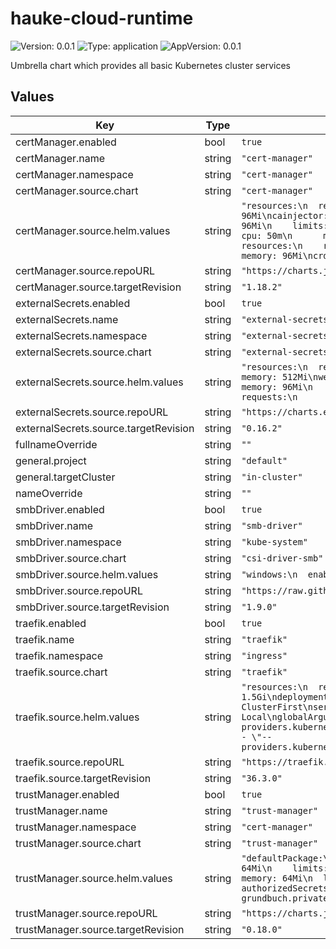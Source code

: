 # hauke-cloud-runtime

![Version: 0.0.1](https://img.shields.io/badge/Version-0.0.1-informational?style=flat-square) ![Type: application](https://img.shields.io/badge/Type-application-informational?style=flat-square) ![AppVersion: 0.0.1](https://img.shields.io/badge/AppVersion-0.0.1-informational?style=flat-square)

Umbrella chart which provides all basic Kubernetes cluster services

## Values

| Key | Type | Default | Description |
|-----|------|---------|-------------|
| certManager.enabled | bool | `true` |  |
| certManager.name | string | `"cert-manager"` |  |
| certManager.namespace | string | `"cert-manager"` |  |
| certManager.source.chart | string | `"cert-manager"` |  |
| certManager.source.helm.values | string | `"resources:\n  requests:\n    cpu: 50m\n    memory: 64Mi\n  limits:\n    memory: 96Mi\ncainjector:\n  resources:\n    requests:\n      cpu: 50m\n      memory: 96Mi\n    limits:\n      memory: 96Mi\nwebhook:\n  resources:\n    requests:\n      cpu: 50m\n      memory: 96Mi\n    limits:\n      memory: 96Mi\nstartupapicheck:\n  resources:\n    requests:\n      cpu: 50m\n      memory: 96Mi\n    limits:\n      memory: 96Mi\ncrds:\n  enabled: true\n"` |  |
| certManager.source.repoURL | string | `"https://charts.jetstack.io"` |  |
| certManager.source.targetRevision | string | `"1.18.2"` |  |
| externalSecrets.enabled | bool | `true` |  |
| externalSecrets.name | string | `"external-secrets"` |  |
| externalSecrets.namespace | string | `"external-secrets"` |  |
| externalSecrets.source.chart | string | `"external-secrets"` |  |
| externalSecrets.source.helm.values | string | `"resources:\n  requests:\n    cpu: 250m\n    memory: 384Mi\n  limits:\n    memory: 512Mi\nwebhook:\n  resources:\n    requests:\n      cpu: 50m\n      memory: 96Mi\n    limits:\n      memory: 128Mi\ncertController:\n  resources:\n    requests:\n      cpu: 50m\n      memory: 96Mi\n    limits:\n      memory: 96Mi\n"` |  |
| externalSecrets.source.repoURL | string | `"https://charts.external-secrets.io"` |  |
| externalSecrets.source.targetRevision | string | `"0.16.2"` |  |
| fullnameOverride | string | `""` |  |
| general.project | string | `"default"` |  |
| general.targetCluster | string | `"in-cluster"` |  |
| nameOverride | string | `""` |  |
| smbDriver.enabled | bool | `true` |  |
| smbDriver.name | string | `"smb-driver"` |  |
| smbDriver.namespace | string | `"kube-system"` |  |
| smbDriver.source.chart | string | `"csi-driver-smb"` |  |
| smbDriver.source.helm.values | string | `"windows:\n  enabled: false\n"` |  |
| smbDriver.source.repoURL | string | `"https://raw.githubusercontent.com/kubernetes-csi/csi-driver-smb/master/charts"` |  |
| smbDriver.source.targetRevision | string | `"1.9.0"` |  |
| traefik.enabled | bool | `true` |  |
| traefik.name | string | `"traefik"` |  |
| traefik.namespace | string | `"ingress"` |  |
| traefik.source.chart | string | `"traefik"` |  |
| traefik.source.helm.values | string | `"resources:\n  requests:\n    cpu: 500m\n    memory: 1Gi\n  limits:\n    memory: 1.5Gi\ndeployment:\n  enabled: true\n  kind: DaemonSet\n  dnsPolicy: ClusterFirst\nservice:\n  spec:\n    externalTrafficPolicy: Local\nglobalArguments:\n  - \"--providers.kubernetescrd\"\n  - \"--providers.kubernetesingress\"\n  - \"--api.insecure=true\"\n  - \"--accesslog\"\n  - \"--providers.kubernetesIngress.ingressEndpoint.publishedService=ingress/traefik\"\n"` |  |
| traefik.source.repoURL | string | `"https://traefik.github.io/charts"` |  |
| traefik.source.targetRevision | string | `"36.3.0"` |  |
| trustManager.enabled | bool | `true` |  |
| trustManager.name | string | `"trust-manager"` |  |
| trustManager.namespace | string | `"cert-manager"` |  |
| trustManager.source.chart | string | `"trust-manager"` |  |
| trustManager.source.helm.values | string | `"defaultPackage:\n  resources:\n    requests:\n      cpu: 100m\n      memory: 64Mi\n    limits:\n      memory: 64Mi\nresources:\n  requests:\n    cpu: 50m\n    memory: 64Mi\n  limits:\n    memory: 64Mi\nsecretTargets:\n  enabled: true\n  authorizedSecretsAll: true\n  authorizedSecrets:\n    - ca-for.gigabit-grundbuch.private-secret\n"` |  |
| trustManager.source.repoURL | string | `"https://charts.jetstack.io"` |  |
| trustManager.source.targetRevision | string | `"0.18.0"` |  |
